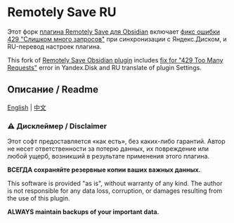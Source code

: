 # Remotely Save RU

Этот форк [плагина Remotely Save для Obsidian](https://github.com/remotely-save/remotely-save) включает [фикс ошибки 429 "Слишком много запросов"](https://github.com/azernov/remotely-save) при синхронизации с Яндекс.Диском, и RU-перевод настроек плагина.

This fork of [Remotely Save Obsidian plugin](https://github.com/remotely-save/remotely-save) includes [fix for "429 Too Many Requests"](https://github.com/azernov/remotely-save) error in Yandex.Disk and RU translate of plugin Settings.

## Описание / Readme

[English](./README.en.md) | [中文](./README.zh-cn.md)

### ⚠️ Дисклеймер / Disclaimer

Этот софт предоставляется «как есть», без каких-либо гарантий. Автор не несет ответственности за потерю данных, их повреждение или любой ущерб, возникший в результате применения этого плагина.

**ВСЕГДА сохраняйте резервные копии ваших важных данных.**

This software is provided "as is", without warranty of any kind. The author is not responsible for any data loss, corruption, or damages resulting from the use of this plugin.

**ALWAYS maintain backups of your important data.**
